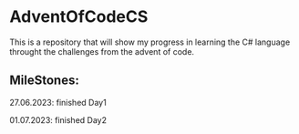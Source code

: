 # AdventOfCodeCS
This is a repository that will show my progress in learning the C# language throught the challenges from the advent of code.

## MileStones:
27.06.2023: finished Day1

01.07.2023: finished Day2
